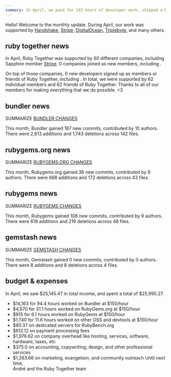```yaml
---
summary: In April, we paid for 143 hours of developer work, shipped a RubyGems security release, and hired some security-focused help.
---
```


Hello! Welcome to the monthly update. During April, our work was supported by [Handshake](https://handshake.org), [Stripe](https://stripe.com), [DigitalOcean](https://www.digitalocean.com), [Triplebyte](https://triplebyte.com/os/rubytogether), and many others.

## ruby together news


In April, Ruby Together was supported by 60 different companies, including Sapphire member [Stripe](https://stripe.com). 0 companies joined as new members, including .

On top of those companies, 0 new developers signed up as members or friends of Ruby Together, including . In total, we were supported by 62 individual members and 62 friends of Ruby Together. Thanks to all of our members for making everything that we do possible. &lt;3

## bundler news

SUMMARIZE [BUNDLER CHANGES](https://github.com/bundler/bundler/compare/master@%7B2019-03-01%7D...master@%7B2019-04-01%7D)

This month, Bundler gained 187 new commits, contributed by 10 authors. There were 2,613 additions and 1,743 deletions across 142 files.
## rubygems.org news

SUMMARIZE [RUBYGEMS.ORG CHANGES](https://github.com/rubygems/rubygems.org/compare/master@%7B2019-03-01%7D...master@%7B2019-04-01%7D)

This month, Rubygems.org gained 36 new commits, contributed by 9 authors. There were 668 additions and 172 deletions across 43 files.
## rubygems news

SUMMARIZE [RUBYGEMS CHANGES](https://github.com/rubygems/rubygems/compare/master@%7B2019-03-01%7D...master@%7B2019-04-01%7D)

This month, Rubygems gained 108 new commits, contributed by 9 authors. There were 618 additions and 219 deletions across 48 files.
## gemstash news

SUMMARIZE [GEMSTASH CHANGES](https://github.com/bundler/gemstash/compare/master@%7B2019-03-01%7D...master@%7B2019-04-01%7D)

This month, Gemstash gained 0 new commits, contributed by 0 authors. There were 8 additions and 8 deletions across 4 files.
## budget &amp; expenses

In April, we saw $25,145.47 in total income, and spent a total of $25,995.27.

* $14,163 for 94.4 hours worked on Bundler at $150/hour
* $4,670 for 31.1 hours worked on RubyGems.org at $150/hour
* $915 for 6.1 hours worked on RubyGems at $150/hour
* $1,740 for 11.6 hours worked on other OSS and devtools at $150/hour
* $80.37 on dedicated servers for RubyBench.org
* $812.12 on payment processing fees
* $1,976.62 on company overhead like hosting, services, software, hardware, taxes, etc
* $375.0 on accounting, copywriting, design, and other professional services
* $1,263.66 on marketing, evangelism, and community outreach
Until next time,<br>
André and the Ruby Together team